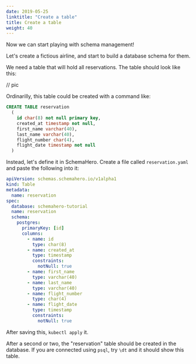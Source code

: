 ```yaml
---
date: 2019-05-25
linktitle: "Create a table"
title: Create a table
weight: 40
---
```


Now we can start playing with schema management!

Let's create a fictious airline, and start to build a database schema for them.

We need a table that will hold all reservations. The table should look like this:

// pic

Ordinarilly, this table could be created with a command like:

```sql
CREATE TABLE reservation
  (
    id char(8) not null primary key,
    created_at timestamp not null,
    first_name varchar(40),
    last_name varchar(40),
    flight_number char(4),
    flight_date timestamp not null
  )
```

Instead, let's define it in SchemaHero. Create a file called `reservation.yaml` and paste the following into it:

```yaml
apiVersion: schemas.schemahero.io/v1alpha1
kind: Table
metadata:
  name: reservation
spec:
  database: schemahero-tutorial
  name: reservation
  schema:
    postgres:
      primaryKey: [id]
      columns:
        - name: id
          type: char(8)
        - name: created_at
          type: timestamp
          constraints:
            notNull: true
        - name: first_name
          type: varchar(40)
        - name: last_name
          type: varchar(40)
        - name: flight_number
          type: char(4)
        - name: flight_date
          type: timestamp
          constraints:
            notNull: true
```

After saving this, `kubectl apply` it.

After a second or two, the "reservation" table should be created in the database. If you are connected using `psql`, try `\dt` and it should show this table.

